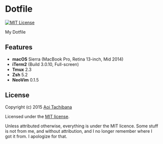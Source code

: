 # Dotfile

[![MIT License](https://img.shields.io/badge/license-MIT-blue.svg?style=flat-square)](LICENSE)

My Dotfile

## Features

- **macOS** Sierra (MacBook Pro, Retina 13-inch, Mid 2014)
- **iTerm2** (Build 3.0.10, Full-screen)
- **Tmux** 2.3
- **Zsh** 5.2
- **NeoVim** 0.1.5

## License

Copyright (c) 2015 [Aoi Tachibana](https://ress.mit-license.org/2015)

Licensed under the [MIT license](LICENSE).

Unless attributed otherwise, everything is under the MIT licence. 
Some stuff is not from me, and without attribution, and I no longer remember where I got it from. 
I apologize for that.

<!-- :vim:foldmethod=expr: -->
